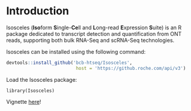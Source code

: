 # Introduction 

Isosceles (**Iso**form **S**ingle-**Ce**ll and **L**ong-read **E**xpression 
**S**uite) is an R package dedicated to transcript detection and quantification 
from ONT reads, supporting both bulk RNA-Seq and scRNA-Seq technologies.

Isosceles can be installed using the following command:
```r
devtools::install_github('bcb-htseq/Isosceles', 
                          host = 'https://github.roche.com/api/v3')
```

Load the Isosceles package:
```{r, message = FALSE}
library(Isosceles)
```

Vignette [here](https://pages.github.roche.com/bcb-htseq/Isosceles_paper/vignette/Isosceles.html)!
